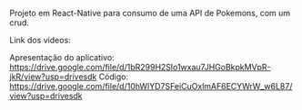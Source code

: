 Projeto em React-Native para consumo de uma API de Pokemons, com um crud.


Link dos vídeos:


Apresentação do aplicativo:
https://drive.google.com/file/d/1bR299H2Slo1wxau7JHGoBkpkMVpR-jkR/view?usp=drivesdk 
Código:
https://drive.google.com/file/d/10hWlYD7SFeiCuOxlmAF6ECYWrW_w6L87/view?usp=drivesdk 
